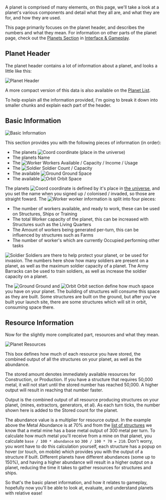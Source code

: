 A planet is comprised of many elements, on this page, we'll take a look at a planet's various components and detail what they all are, and what they are for, and how they are used.

This page primarily focuses on the planet header, and describes the numbers and what they mean. For information on other parts of the planet page, check out the [Planets Section](/content/interface-and-gameplay/planets.md) in [Interface & Gameplay](/content/interface-and-gameplay.md).



## Planet Header

The planet header contains a lot of information about a planet, and looks a little like this:

![Planet Header](/assets/planet/planet-header.png)

A more compact version of this data is also available on the [Planet List](/content/interface-and-gameplay/planets/planets-list.md).

To help explain all the information provided, I'm going to break it down into smaller chunks and explain each part of the header.



## Basic Information

![Basic Information](/assets/planet/basic-info.png)

This section provides you with the following pieces of information (in order):

* The planets ![Coord][coord] coordinate (place in the universe)
* The planets Name
* The ![Worker][worker] Workers Available / Capacity / Income / Usage
* The ![Soldier][soldier] Soldier Count / Capacity
* The available ![Ground][ground] Ground Space
* The available ![Orbit][orbit] Orbit Space



The planets ![Coord][coord] coordinate is defined by it's place in [the universe](/content/getting-started/core-concepts/the-universe.md), and you set the name when you signed up / colonised / invaded, so those are straight foward. The ![Worker][worker] worker information is split into four pieces:

* The number of workers available, and ready to work, these can be used on Structures, Ships or Training
* The total Worker capacity of the planet, this can be increased with Structures such as the Living Quarters
* The Amount of workers being generated per-turn, this can be influenced by structures such as Farms
* The number of worker's which are currently Occupied performing other tasks

![Soldier][soldier] Soldiers are there to help protect your planet, or be used for invasion. The numbers here show how many soldiers are present on a planet, as well as the maximum soldier capacity of a planet. The Army Barracks can be used to train soldiers, as well as increase the soldier capacity on a planet.

The ![Ground][ground] Ground and ![Orbit][orbit]  Orbit section define how much space you have on your planet. The building of structures will consume this space as they are built. Some structures are built on the ground, but after you've built your launch site, there are some structures which will sit in orbit, consuming space there.



## Resource Information

Now for the slightly more complicated part, resources and what they mean.

![Planet Resources](/assets/planet/resources.png)

This box defines how much of each resource you have stored, the combined output of all the structures on your planet, as well as the abundance.

The stored amount denotes immediately available resources for Construction, or Production. If you have a structure that requires 50,000 metal, it will not start until the stored number has reached 50,000. A higher output will result in reaching that number faster.

Output is the combined output of all resource producing structures on your planet, (mines, extractors, generators, et al). As each turn ticks, the number shown here is added to the Stored count for the planet.

The abundance value is a multiplier for resource output. In the example above the Metal Abundance is at 70% and from the [list of structures](/content/reference/list-of-structures.md) we know that a metal mine has a base metal output of 300 metal per turn. To calculate how much metal you'll receive from a mine on that planet, you calculate `base / 100 * abundance`  so `300 / 100 * 70 = 210`. Don't worry, you wont have to do this calculation yourself, each structure has a popup on hover (or touch, on mobile) which provides you with the output of a structure if built. Different planets have different abundances (some up to 150%), and having a higher abundance will result in a higher output on a planet, reducing the time it takes to gather resources for structures and ships.



So that's the basic planet information, and how it relates to gameplay, hopefully now you'll be able to look at, evaluate, and understand planets with relative ease!


[coord]: /assets/misc/coords.gif "Coordinate"
[worker]: /assets/resources/worker.gif "Worker"
[soldier]: /assets/colonists/soldier.gif "Soldier"
[ground]: /assets/resources/ground.gif "Ground"
[orbit]: /assets/resources/orbit.gif "Orbit"
[metal]: /assets/resources/metal.gif "Metal"
[mineral]: /assets/resources/mineral.gif "Mineral"
[energy]: /assets/resources/energy.gif "Energy"